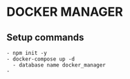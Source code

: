 # DOCKER MANAGER

## Setup commands

    - npm init -y
    - docker-compose up -d
      - database name docker_manager
    - 
